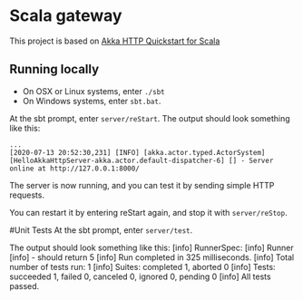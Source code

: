 # Scala gateway 
This project is based on [Akka HTTP Quickstart for Scala](https://developer.lightbend.com/guides/akka-http-quickstart-scala/)
## Running locally

- On OSX or Linux systems, enter `./sbt`
- On Windows systems, enter `sbt.bat`.

At the sbt prompt, enter `server/reStart`.
The output should look something like this:
```
...
[2020-07-13 20:52:30,231] [INFO] [akka.actor.typed.ActorSystem] [HelloAkkaHttpServer-akka.actor.default-dispatcher-6] [] - Server online at http://127.0.0.1:8000/
```
The server is now running, and you can test it by sending simple HTTP requests.

You can restart it by entering reStart again, and stop it with `server/reStop`. 


#Unit Tests
At the sbt prompt, enter `server/test`.

The output should look something like this:
[info] RunnerSpec:
[info] Runner
[info] - should return 5
[info] Run completed in 325 milliseconds.
[info] Total number of tests run: 1
[info] Suites: completed 1, aborted 0
[info] Tests: succeeded 1, failed 0, canceled 0, ignored 0, pending 0
[info] All tests passed.

